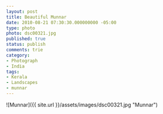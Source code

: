 ```yaml
---
layout: post
title: Beautiful Munnar
date: 2010-08-21 07:30:30.000000000 -05:00
type: photo
photo: dsc00321.jpg
published: true
status: publish
comments: trie
category:
- Photograph
- India
tags:
- Kerala
- Landscapes
- munnar
---
```

![Munnar]({{ site.url }}/assets/images/dsc00321.jpg "Munnar")
